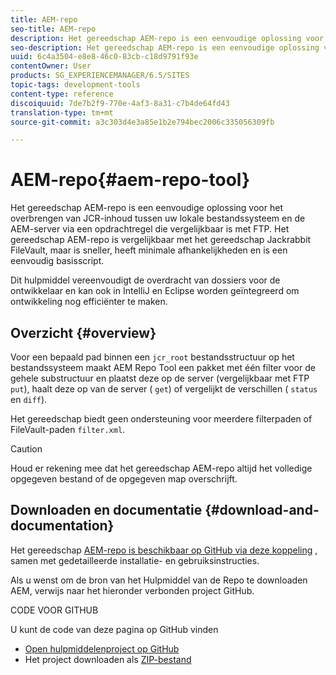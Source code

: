 ```yaml
---
title: AEM-repo
seo-title: AEM-repo
description: Het gereedschap AEM-repo is een eenvoudige oplossing voor het overbrengen van JCR-inhoud tussen uw lokale bestandssysteem en de AEM-server via een opdrachtregel die vergelijkbaar is met FTP. Het gereedschap AEM-repo is vergelijkbaar met het gereedschap Jackrabbit FileVault, maar is sneller, heeft minimale afhankelijkheden en is een eenvoudig basisscript.
seo-description: Het gereedschap AEM-repo is een eenvoudige oplossing voor het overbrengen van JCR-inhoud tussen uw lokale bestandssysteem en de AEM-server via een opdrachtregel die vergelijkbaar is met FTP. Het gereedschap AEM-repo is vergelijkbaar met het gereedschap Jackrabbit FileVault, maar is sneller, heeft minimale afhankelijkheden en is een eenvoudig basisscript.
uuid: 6c4a3504-e8e8-46c0-83cb-c18d9791f93e
contentOwner: User
products: SG_EXPERIENCEMANAGER/6.5/SITES
topic-tags: development-tools
content-type: reference
discoiquuid: 7de7b2f9-770e-4af3-8a31-c7b4de64fd43
translation-type: tm+mt
source-git-commit: a3c303d4e3a85e1b2e794bec2006c335056309fb

---
```



# AEM-repo{#aem-repo-tool}

Het gereedschap AEM-repo is een eenvoudige oplossing voor het overbrengen van JCR-inhoud tussen uw lokale bestandssysteem en de AEM-server via een opdrachtregel die vergelijkbaar is met FTP. Het gereedschap AEM-repo is vergelijkbaar met het gereedschap [](/help/sites-developing/ht-vlttool.md)Jackrabbit FileVault, maar is sneller, heeft minimale afhankelijkheden en is een eenvoudig basisscript.

Dit hulpmiddel vereenvoudigt de overdracht van dossiers voor de ontwikkelaar en kan ook in IntelliJ en Eclipse worden geïntegreerd om ontwikkeling nog efficiënter te maken.

## Overzicht {#overview}

Voor een bepaald pad binnen een `jcr_root` bestandsstructuur op het bestandssysteem maakt AEM Repo Tool een pakket met één filter voor de gehele substructuur en plaatst deze op de server (vergelijkbaar met FTP `put`), haalt deze op van de server ( `get`) of vergelijkt de verschillen ( `status` en `diff`).

Het gereedschap biedt geen ondersteuning voor meerdere filterpaden of FileVault-paden `filter.xml`.

>[!CAUTION]
>
>Houd er rekening mee dat het gereedschap AEM-repo altijd het volledige opgegeven bestand of de opgegeven map overschrijft.

## Downloaden en documentatie {#download-and-documentation}

Het gereedschap [AEM-repo is beschikbaar op GitHub via deze koppeling](https://github.com/Adobe-Marketing-Cloud/tools/tree/master/repo) , samen met gedetailleerde installatie- en gebruiksinstructies.

Als u wenst om de bron van het Hulpmiddel van de Repo te downloaden AEM, verwijs naar het hieronder verbonden project GitHub.

CODE VOOR GITHUB

U kunt de code van deze pagina op GitHub vinden

* [Open hulpmiddelenproject op GitHub](https://github.com/Adobe-Marketing-Cloud/tools)
* Het project downloaden als [ZIP-bestand](https://github.com/Adobe-Marketing-Cloud/tools/archive/master.zip)

